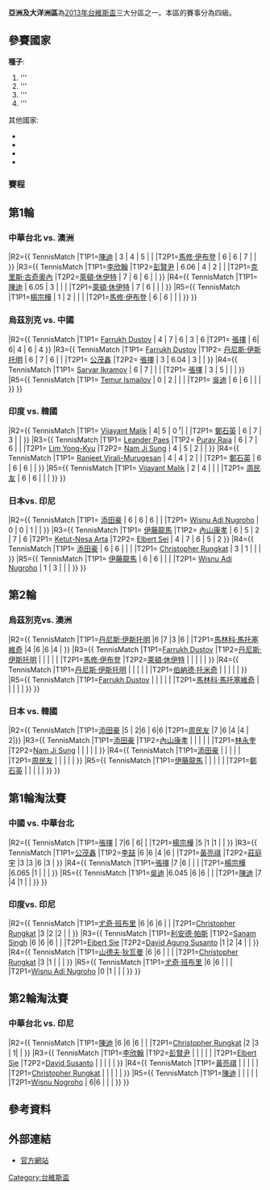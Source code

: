 **亞洲及大洋洲區**為[2013年台維斯盃](../Page/2013年台維斯盃.md "wikilink")三大分區之一。本區的賽事分為四級。

## 參賽國家

**種子**:

1.  '''
2.  '''
3.  '''
4.  '''

其他國家:

  -
  -
  -
  -
### 賽程

## 第1輪

### 中華台北 vs. 澳洲

|R2={{ TennisMatch |T1P1=[陳迪](../Page/陳迪_\(網球運動員\).md "wikilink") | 3 |
4 | 5 | |
|T2P1=[馬修·伊布登](https://zh.wikipedia.org/wiki/馬修·伊布登 "wikilink")
| 6 | 6 | 7 | | }} |R3={{ TennisMatch
|T1P1=[李欣翰](../Page/李欣翰.md "wikilink")
|T1P2=[彭賢尹](../Page/彭賢尹.md "wikilink") | 6.06 | 4 | 2 | |
|T2P1=[克里斯·古奇奧內](https://zh.wikipedia.org/wiki/克里斯·古奇奧內 "wikilink")
|T2P2=[萊頓·休伊特](https://zh.wikipedia.org/wiki/萊頓·休伊特 "wikilink") | 7 | 6
| 6 | | }} |R4={{ TennisMatch
|T1P1=[陳迪](../Page/陳迪_\(網球運動員\).md "wikilink") | 6.05
| 3 | | |
|T2P1=[萊頓·休伊特](https://zh.wikipedia.org/wiki/萊頓·休伊特 "wikilink")
| 7 | 6 | | | }} |R5={{ TennisMatch
|T1P1=[楊宗樺](../Page/楊宗樺.md "wikilink") | 1 | 2 | | |
|T2P1=[馬修·伊布登](https://zh.wikipedia.org/wiki/馬修·伊布登 "wikilink") | 6 |
6 | | | }} }}

### 烏茲別克 vs. 中國

|R2={{ TennisMatch |T1P1= [Farrukh
Dustov](https://zh.wikipedia.org/wiki/Farrukh_Dustov "wikilink") | 4 | 7
| 6 | 3 | 6 |T2P1=
[張擇](https://zh.wikipedia.org/wiki/張擇_\(網球運動員\) "wikilink")
| 6| 6| 4 | 6 | 4 }} |R3={{ TennisMatch |T1P1= [Farrukh
Dustov](https://zh.wikipedia.org/wiki/Farrukh_Dustov "wikilink") |T1P2=
[丹尼斯·伊斯托明](../Page/丹尼斯·伊斯托明.md "wikilink") | 6 | 7 | 6 | | |T2P1=
[公茂鑫](../Page/公茂鑫.md "wikilink") |T2P2=
[張擇](https://zh.wikipedia.org/wiki/張擇_\(網球運動員\) "wikilink") | 3 |
6.04 | 3 | | }} |R4={{ TennisMatch |T1P1= [Sarvar
Ikramov](https://zh.wikipedia.org/wiki/Sarvar_Ikramov "wikilink") | 6 |
7 | | | |T2P1=
[張擇](https://zh.wikipedia.org/wiki/張擇_\(網球運動員\) "wikilink")
| 3 | 5 | | | }} |R5={{ TennisMatch |T1P1= [Temur
Ismailov](https://zh.wikipedia.org/wiki/Temur_Ismailov "wikilink") | 0 |
2 | | | |T2P1= [吳迪](../Page/吳迪_\(網球運動員\).md "wikilink") | 6 | 6 | | | }}
}}

### 印度 vs. 韓國

|R2={{ TennisMatch |T1P1= [Vijayant
Malik](https://zh.wikipedia.org/wiki/Vijayant_Malik "wikilink") | 4| 5 |
0 <sup>r</sup>| | |T2P1=
[鄭石英](https://zh.wikipedia.org/wiki/鄭石英 "wikilink") | 6 | 7
| 3 | | }} |R3={{ TennisMatch |T1P1= [Leander
Paes](https://zh.wikipedia.org/wiki/Leander_Paes "wikilink") |T1P2=
[Purav Raja](https://zh.wikipedia.org/wiki/Purav_Raja "wikilink") | 6 |
7 | 6 | | |T2P1= [Lim
Yong-Kyu](https://zh.wikipedia.org/wiki/Lim_Yong-Kyu "wikilink") |T2P2=
[Nam Ji Sung](https://zh.wikipedia.org/wiki/Nam_Ji_Sung "wikilink") | 4
| 5 | 2 | | }} |R4={{ TennisMatch |T1P1= [Ranjeet
Virali-Murugesan](https://zh.wikipedia.org/wiki/Ranjeet_Virali-Murugesan "wikilink")
| 4 | 4 | 2 | | |T2P1=
[鄭石英](https://zh.wikipedia.org/wiki/鄭石英 "wikilink") | 6 | 6
| 6 | | }} |R5={{ TennisMatch |T1P1= [Vijayant
Malik](https://zh.wikipedia.org/wiki/Vijayant_Malik "wikilink") | 2 | 4
| | | |T2P1= [周民友](https://zh.wikipedia.org/wiki/周民友 "wikilink") | 6 | 6
| | | }} }}

### 日本vs. 印尼

|R2={{ TennisMatch |T1P1= [添田豪](../Page/添田豪.md "wikilink") | 6 | 6 | 6 |
| |T2P1= [Wisnu Adi
Nugroho](https://zh.wikipedia.org/wiki/Wisnu_Adi_Nugroho "wikilink") | 0
| 0 | 1 | | }} |R3={{ TennisMatch |T1P1=
[伊藤龍馬](../Page/伊藤龍馬.md "wikilink") |T1P2=
[內山康孝](https://zh.wikipedia.org/wiki/內山康孝 "wikilink") | 6 | 5 |
2 | 7 | 6 |T2P1= [Ketut-Nesa
Arta](https://zh.wikipedia.org/wiki/Ketut-Nesa_Arta "wikilink") |T2P2=
[Elbert Sei](https://zh.wikipedia.org/wiki/Elbert_Sei "wikilink") | 4 |
7 | 6 | 5 | 2 }} |R4={{ TennisMatch |T1P1=
[添田豪](../Page/添田豪.md "wikilink") | 6 | 6 | | | |T2P1=
[Christopher
Rungkat](https://zh.wikipedia.org/wiki/Christopher_Rungkat "wikilink") |
3 | 1 | | | }} |R5={{ TennisMatch |T1P1=
[伊藤龍馬](../Page/伊藤龍馬.md "wikilink") | 6 | 6 | | | |T2P1=
[Wisnu Adi
Nugroho](https://zh.wikipedia.org/wiki/Wisnu_Adi_Nugroho "wikilink") | 1
| 3 | | | }} }}

## 第2輪

### 烏茲別克vs. 澳洲

|R2={{ TennisMatch |T1P1=[丹尼斯·伊斯托明](../Page/丹尼斯·伊斯托明.md "wikilink") |6
|7 |3 |6 |
|T2P1=[馬林科·馬托塞維奇](https://zh.wikipedia.org/wiki/馬林科·馬托塞維奇 "wikilink")
|4 |6 |6 |4 | }} |R3={{ TennisMatch |T1P1=[Farrukh
Dustov](https://zh.wikipedia.org/wiki/Farrukh_Dustov "wikilink")
|T1P2=[丹尼斯·伊斯托明](../Page/丹尼斯·伊斯托明.md "wikilink") | | | | |
|T2P1=[馬修·伊布登](https://zh.wikipedia.org/wiki/馬修·伊布登 "wikilink")
|T2P2=[萊頓·休伊特](https://zh.wikipedia.org/wiki/萊頓·休伊特 "wikilink") | | | |
| }} |R4={{ TennisMatch |T1P1=[丹尼斯·伊斯托明](../Page/丹尼斯·伊斯托明.md "wikilink")
| | | | | |T2P1=[伯納德·托米奇](../Page/伯納德·托米奇.md "wikilink") | | | | | }}
|R5={{ TennisMatch |T1P1=[Farrukh
Dustov](https://zh.wikipedia.org/wiki/Farrukh_Dustov "wikilink") | | | |
| |T2P1=[馬林科·馬托塞維奇](https://zh.wikipedia.org/wiki/馬林科·馬托塞維奇 "wikilink")
| | | | | }} }}

### 日本 vs. 韓國

|R2={{ TennisMatch |T1P1=[添田豪](../Page/添田豪.md "wikilink") |5 | 2|6 | 6|6
|T2P1=[周民友](https://zh.wikipedia.org/wiki/周民友 "wikilink") |7 |6 |4 |4 |
2|}} |R3={{ TennisMatch |T1P1=[添田豪](../Page/添田豪.md "wikilink")
|T1P2=[內山康孝](https://zh.wikipedia.org/wiki/內山康孝 "wikilink") | | |
| | |T2P1=[林永奎](https://zh.wikipedia.org/wiki/林永奎 "wikilink") |T2P2=[Nam
Ji Sung](https://zh.wikipedia.org/wiki/Nam_Ji_Sung "wikilink") | | | | |
}} |R4={{ TennisMatch |T1P1=[添田豪](../Page/添田豪.md "wikilink") | | | | |
|T2P1=[周民友](https://zh.wikipedia.org/wiki/周民友 "wikilink") | | | | | }}
|R5={{ TennisMatch |T1P1=[伊藤龍馬](../Page/伊藤龍馬.md "wikilink") | | | | |
|T2P1=[鄭石英](https://zh.wikipedia.org/wiki/鄭石英 "wikilink") | | | | | }}
}}

## 第1輪淘汰賽

### 中國 vs. 中華台北

|R2={{ TennisMatch
|T1P1=[張擇](https://zh.wikipedia.org/wiki/張擇 "wikilink") | 7|6 |
6| | |T2P1=[楊宗樺](../Page/楊宗樺.md "wikilink") |5 |1 |1 | | }} |R3={{
TennisMatch |T1P1=[公茂鑫](../Page/公茂鑫.md "wikilink")
|T1P2=[李喆](https://zh.wikipedia.org/wiki/李喆 "wikilink") |6 |6 |4 |6
| |T2P1=[黃亮祺](../Page/黃亮祺.md "wikilink")
|T2P2=[莊庭宇](https://zh.wikipedia.org/wiki/莊庭宇 "wikilink") |3 |3 |6
|3 | }} |R4={{ TennisMatch
|T1P1=[張擇](https://zh.wikipedia.org/wiki/張擇 "wikilink") |7 |6 |
| | |T2P1=[楊宗樺](../Page/楊宗樺.md "wikilink") |6.065 |1 | | | }} |R5={{
TennisMatch |T1P1=[吳迪](../Page/吳迪_\(網球運動員\).md "wikilink") |6.045 |6 |6
| | |T2P1=[陳迪](../Page/陳迪_\(網球運動員\).md "wikilink") |7 |4 |1 | | }} }}

### 印度vs. 印尼

|R2={{ TennisMatch |T1P1=[尤奇·班布里](../Page/尤奇·班布里.md "wikilink") |6 |6 |6
| | |T2P1=[Christopher
Rungkat](https://zh.wikipedia.org/wiki/Christopher_Rungkat "wikilink")
|3 |2 |2 | | }} |R3={{ TennisMatch
|T1P1=[利安德·帕斯](https://zh.wikipedia.org/wiki/利安德·帕斯 "wikilink")
|T1P2=[Sanam
Singh](https://zh.wikipedia.org/wiki/Sanam_Singh "wikilink") |6 |6 |6 |
| |T2P1=[Eibert
Sie](https://zh.wikipedia.org/wiki/Eibert_Sie "wikilink") |T2P2=[David
Agung
Susanto](https://zh.wikipedia.org/wiki/David_Agung_Susanto "wikilink")
|1 |2 |4 | | }} |R4={{ TennisMatch
|T1P1=[山德夫·狄瓦曼](https://zh.wikipedia.org/wiki/山德夫·狄瓦曼 "wikilink")
|6 |6 | | | |T2P1=[Christopher
Rungkat](https://zh.wikipedia.org/wiki/Christopher_Rungkat "wikilink")
|3 |1 | | | }} |R5={{ TennisMatch
|T1P1=[尤奇·班布里](../Page/尤奇·班布里.md "wikilink") |6 |6
| | | |T2P1=[Wisnu Adi
Nugroho](https://zh.wikipedia.org/wiki/Wisnu_Adi_Nugroho "wikilink") |0
|1 | | | }} }}

## 第2輪淘汰賽

### 中華台北 vs. 印尼

|R2={{ TennisMatch |T1P1=[陳迪](../Page/陳迪_\(網球運動員\).md "wikilink") |6 |6
|6 | | |T2P1=[Christopher
Rungkat](https://zh.wikipedia.org/wiki/Christopher_Rungkat "wikilink")
|2 |3 | 1| | }} |R3={{ TennisMatch
|T1P1=[李欣翰](../Page/李欣翰.md "wikilink")
|T1P2=[彭賢尹](../Page/彭賢尹.md "wikilink") | | | | | |T2P1=[Elbert
Sie](https://zh.wikipedia.org/wiki/Elbert_Sie "wikilink") |T2P2=[David
Susanto](https://zh.wikipedia.org/wiki/David_Agung_Susanto "wikilink") |
| | | | }} |R4={{ TennisMatch |T1P1=[黃亮祺](../Page/黃亮祺.md "wikilink") | |
| | | |T2P1=[Christopher
Rungkat](https://zh.wikipedia.org/wiki/Christopher_Rungkat "wikilink") |
| | | | }} |R5={{ TennisMatch
|T1P1=[陳迪](../Page/陳迪_\(網球運動員\).md "wikilink") | | | |
| |T2P1=[Wisnu
Nogroho](https://zh.wikipedia.org/wiki/Wisnu_Adi_Nogroho "wikilink") |
6|6 | | | }} }}

## 參考資料

## 外部連結

  - [官方網站](http://www.daviscup.com/en/results/group-i/asia-oceania.aspx)

[Category:台維斯盃](https://zh.wikipedia.org/wiki/Category:台維斯盃 "wikilink")